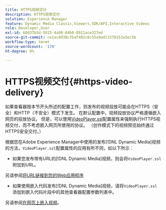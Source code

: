 ```yaml
---
title: HTTPS视频交付
description: HTTPS视频交付
solution: Experience Manager
feature: Dynamic Media Classic,Viewers,SDK/API,Interactive Videos
role: Developer,User
exl-id: 68d37b5d-5015-4a98-84b8-8911ace327ed
source-git-commit: ce1ac4938c7baf482c6c55a9ad13379153a3ec5b
workflow-type: tm+mt
source-wordcount: '170'
ht-degree: 0%

---
```


# HTTPS视频交付{#https-video-delivery}

<!-- >[!NOTE]
>
>Secure Video Delivery only applies to AEM 6.2 with the installation of [Feature Pack-13480](https://www.adobeaemcloud.com/content/marketplace/marketplaceProxy.html?packagePath=/content/companies/public/adobe/packages/cq620/featurepack/cq-6.2.0-featurepack-13480) and to AEM 6.1 with installation of [Feature Pack NPR-15011](https://www.adobeaemcloud.com/content/marketplace/marketplaceProxy.html?packagePath=/content/companies/public/adobe/packages/cq610/featurepack/cq-6.1.0-featurepack-15011). -->

如果查看器按本节开头所述的配置工作，则发布的视频投放可能会在HTTPS（安全）和HTTP（不安全）模式下发生。 在默认配置中，视频投放协议严格遵循嵌入网页的投放协议。 但是，可以使用[VideoPlayer.ssl](../../c-html5-aem-asset-viewers/c-html5-aem-int-video/r-html5-aem-int-video-config-attrib/r-html5-aem-int-video-config-attrib-videoplayer-ssl.md#reference-c28e1b700977493eadab5489458d7771)配置属性来强制执行HTTPS视频交付，而不考虑嵌入网页所使用的协议。 （创作模式下的视频预览始终通过HTTPS安全交付。）

根据您在Adobe Experience Manager中使用的发布[!DNL Dynamic Media]视频的方法，`VideoPlayer.ssl`配置属性的应用有所不同，如以下所示：

* 如果您发布带有URL的[!DNL Dynamic Media]视频，则会将`VideoPlayer.ssl`附加到URL。

<!-- For example, to force secure video delivery, you append `&VideoPlayer.ssl=on` to the end of the following viewer URL example:-->

<!--

  ```
  https://demos-pub.assetsadobe.com/etc/dam/viewers/s7viewers/html5/InteractiveVideoViewer.html?asset=%2Fcontent%2Fdam%2Fmarketing%2Fshoppable-video%2Fadobe-axis-demo%2FAdobe_AXIS_V3_GRADED-HD.mp4&config=/etc/dam/presets/viewer/Shoppable_Video_light&serverUrl=https%3A%2F%2Fadobedemo62-h.assetsadobe.com%2Fis%2Fimage%2F&contenturl=%2F&config2=/etc/dam/presets/analytics&videoserverurl=https://gateway-na.assetsadobe.com/DMGateway/public/demoCo&interactivedata=content/dam/_VTT/marketing/shoppable-video/adobe-axis-demo/Adobe_AXIS_V3_GRADED-HD.mp4.svideo.vtt&VideoPlayer.contenturl=https://adobedemo62-h.assetsadobe.com/is/content&VideoPlayer.ssl=on
  ```

-->

另请参阅[将URL链接到您的Web应用程序](https://experienceleague.adobe.com/docs/experience-manager-65/assets/dynamic/linking-urls-to-yourwebapplication.html?lang=en#dynamic)

* 如果使用嵌入代码发布[!DNL Dynamic Media]视频，请将`VideoPlayer.ssl`添加到嵌入代码片段中的其他查看器配置参数列表中。

<!-- For example, to force HTTPS video delivery, you append `&VideoPlayer.ssl=on` as in the following example: -->

<!--

  ```html {.line-numbers}
  <style type="text/css"> 
   #s7interactivevideo_div.s7interactivevideoviewer{ 
     width:100%;  
     height:auto; 
   } 
  </style> 
  <script type="text/javascript" src="https://demos-pub.assetsadobe.com/etc/dam/viewers/s7viewers/html5/js/InteractiveVideoViewer.js"></script> 
  <div id="s7interactivevideo_div"></div> 
  <script type="text/javascript"> 
   var s7interactivevideoviewer = new s7viewers.InteractiveVideoViewer({ 
    "containerId" : "s7interactivevideo_div", 
    "params" : {  
     "VideoPlayer.ssl" : "on", 
     "serverurl" : "https://adobedemo62-h.assetsadobe.com/is/image", 
     "contenturl" : "https://demos-pub.assetsadobe.com/",  
     "config" : "/etc/dam/presets/viewer/Shoppable_Video_light", 
     "config2": "/etc/dam/presets/analytics", 
     "videoserverurl": "https://gateway-na.assetsadobe.com/DMGateway/public/demoCo", 
     "interactivedata": "content/dam/_VTT/marketing/shoppable-video/adobe-axis-demo/Adobe_AXIS_V3_GRADED-HD.mp4.svideo.vtt", 
     "VideoPlayer.contenturl": "https://adobedemo62-h.assetsadobe.com/is/content", 
     "asset" : "/content/dam/marketing/shoppable-video/adobe-axis-demo/Adobe_AXIS_V3_GRADED-HD.mp4" } 
   }) 
   /* // Example of interactive video event for quick view. 
     s7interactivevideoviewer.setHandlers({  
     "quickViewActivate": function(inData) { 
       var sku=inData.sku; //SKU for product ID 
      //To pass other parameter from the hotspot, you must add custom parameter during the hotspot setup as parameterName=value 
      loadQuickView(sku); //Replace this call with your quickview plugin 
      //Please refer to your quickviewer plugin for the quickview call 
      },  
  "initComplete":function() {  
      //--- Attach quickview pop-up to viewer container so pop-up works in fullscreen mode --- 
      var popup = document.getElementById('quickview_div'); // get custom quick view container 
      popup.parentNode.removeChild(popup); // remove it from current DOM 
      var sdkContainerId = s7interactivevideoviewer.getComponent("container").getInnerContainerId(); // get viewer container component 
      var inner_container = document.getElementById(sdkContainerId);  
      inner_container.appendChild(popup); //Attach custom quick view container to viewer 
      }  
     }); 
   */ 
   s7interactivevideoviewer.init(); 
  </script>
  ```
-->

另请参阅[在网页上嵌入视频](https://experienceleague.adobe.com/docs/experience-manager-65/assets/dynamic/linking-urls-to-yourwebapplication.html#dynamic)。
